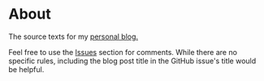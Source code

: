 # About

The source texts for my [personal blog.](https://ikr.li/blog)

Feel free to use the [Issues](https://github.com/ikr/ikr.li-blog/issues) section for comments. While there are no specific rules, including the blog post title in the GitHub issue's title would be helpful.
